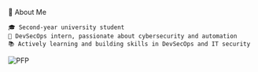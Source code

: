 👋 About Me

    🎓 Second-year university student
    💼 DevSecOps intern, passionate about cybersecurity and automation
    📚 Actively learning and building skills in DevSecOps and IT security




![PFP](https://github.com/user-attachments/assets/68519a54-0f29-4670-801e-4b896c086842)

